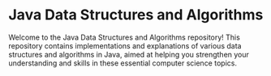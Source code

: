 # Java Data Structures and Algorithms

Welcome to the Java Data Structures and Algorithms repository! This repository contains implementations and explanations of various data structures and algorithms in Java, aimed at helping you strengthen your understanding and skills in these essential computer science topics.
